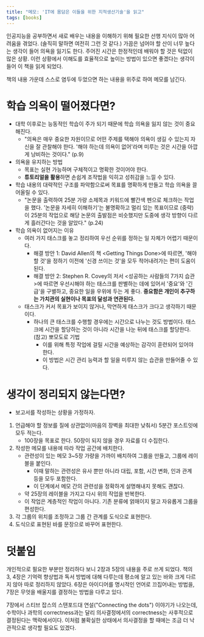 ```yaml
---
title: "메모: 'IT에 몸담은 이들을 위한 지적생산기술'을 읽고"
tags: [books]
---
```


인공지능을 공부하면서 새로 배우는 내용을 이해하기 위해 필요한 선행 지식이 많아 어려움을 겪었다. (솔직히 말하면 여전히 그런 것 같다.) 가끔은 넘어야 할 산이 너무 높다는 생각이 들어 의욕을 잃기도 한다. 주어진 시간은 한정적인데 배워야 할 것은 턱없이 많은 상황. 이런 상황에서 이해도를 효율적으로 높이는 방법이 있으면 좋겠다는 생각이 들어 이 책을 읽게 되었다.

책의 내용 가운데 스스로 염두에 두었으면 하는 내용을 위주로 하여 메모를 남긴다.


# 학습 의욕이 떨어졌다면?

- 대학 이후로는 능동적인 학습이 주가 되기 때문에 학습 의욕을 잃지 않는 것이 중요해진다.
  - "의욕은 매우 중요한 자원이므로 어떤 주제를 택해야 의욕이 생길 수 있는지 자신을 잘 관찰해야 한다. '해야 하는데 의욕이 없어'라며 미루는 것은 시간을 아깝게 낭비하는 것이다." (p.9)
- 의욕을 유지하는 방법
  - 목표는 실현 가능하며 구체적이고 명확한 것이어야 한다.
  - **튜토리얼을 활용**하면 손쉽게 조작법을 익히고 성취감을 느낄 수 있다.
- 학습 내용의 대략적인 구조를 파악함으로써 목표를 명확하게 만들고 학습 의욕을 끌어올릴 수 있다.
  - "논문을 출력하여 25분 가량 소제목과 키워드에 빨간색 펜으로 체크하는 작업을 했다. '논문을 자세히 이해하기'는 불명확하고 멀리 있는 목표이므로 (중략) 이 25분의 작업으로 해당 논문의 출발점은 비슷했지만 도중에 생각 방향이 다르게 흘러간다는 것을 알았다."  (p.24)
- 학습 의욕이 없어지는 이유
  - 여러 가지 태스크를 놓고 정리하여 우선 순위를 정하는 일 자체가 어렵기 때문이다.
    - 해결 방안 1: David Allen의 책 \<Getting Things Done\>에 따르면, '해야 할 것'을 정하기 이전에 '신경 쓰이는 것'을 모두 적어내려가는 편이 도움이 된다. 
    - 해결 방안 2: Stephen R. Covey의 저서 <성공하는 사람들의 7가지 습관>에 따르면 우선시해야 하는 태스크를 판별하는 데에 있어서 '중요'와 '긴급'을 구별하고, 중요한 일을 우위에 두는 게 좋다. **중요함은 개인이 추구하는 가치관의 실현이나 목표의 달성과 연관된다.**
  - 태스크가 커서 목표가 보이지 않거나, 막연하게 태스크가 크다고 생각하기 때문이다.
    - 하나의 큰 태스크를 수행할 경우에는 시간으로 나누는 것도 방법이다. 태스크에 시간을 할당하는 것이 아니라 시간을 나눈 뒤에 태스크를 할당한다. (참고) 뽀모도로 기법
      - 이를 위해 특정 작업에 걸릴 시간을 예상하는 감각이 훈련되어 있어야 한다.
      - 이 방법은 시간 관리 능력과 할 일을 미루지 않는 습관을 만들어줄 수 있다.


# 생각이 정리되지 않는다면?

- 보고서를 작성하는 상황을 가정하자. 

1. 언급해야 할 정보를 질에 상관없이(마음의 장벽을 최대한 낮춰서) 5분간 포스트잇에 모두 적는다. 
   - 100장을 목표로 한다. 50장이 되지 않을 경우 자료를 더 수집한다.
2. 작성한 메모를 내용에 따라 작업 공간에 배치한다.
   - 관련성이 있는 메모 3~5장 가량을 가까이 배치하여 그룹을 만들고, 그룹에 레이블을 붙인다.
     - 이때 말하는 관련성은 유사 뿐만 아니라 대립, 포함, 시간 변화, 인과 관계 등을 모두 포함한다.
     - 이 단계에서 메모 간의 관련성을 정확하게 설명해내지 못해도 괜찮다.
   - 약 25장의 레이블을 가지고 다시 위의 작업을 반복한다.
   - 이 작업은 계층적인 작업이 아니다. 기존 분류에 얽매이지 말고 자유롭게 그룹을 편성한다.
3. 각 그룹의 위치를 조정하고 그룹 간 관계를 도식으로 표현한다.
4. 도식으로 표현된 바를 문장으로 바꾸어 표현한다.


# 덧붙임

개인적으로 필요한 부분만 정리하다 보니 2장과 5장의 내용을 주로 쓰게 되었다. 책의 3, 4장은 기억력 향상법과 독서 방법에 대해 다루는데 평소에 알고 있는 바와 크게 다르지 않아 따로 정리하지 않았다. 6장은 아이디어를 명시적인 언어로 끄집어내는 방법을, 7장은 무엇을 배울지를 결정하는 방법을 다루고 있다.

7장에서 스티브 잡스의 스탠포드대 연설("Connecting the dots") 이야기가 나오는데, 수학이나 과학의 correctness과는 달리 의사결정에서의 correctness는 사후적으로 결정된다는 맥락에서이다. 이처럼 불확실한 상태에서 의사결정을 할 때에는 조금 더 낙관적으로 생각할 필요도 있겠다.
